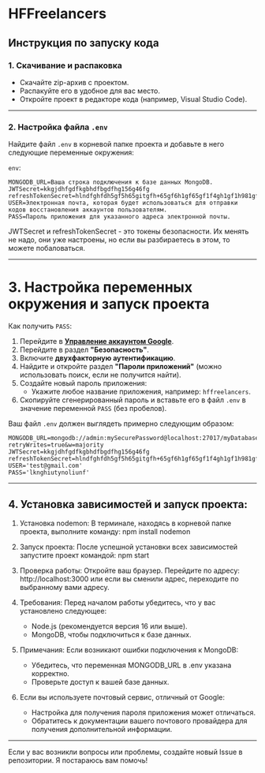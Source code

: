 # HFFreelancers

## Инструкция по запуску кода

### 1. Скачивание и распаковка
- Скачайте zip-архив с проектом.
- Распакуйте его в удобное для вас место.
- Откройте проект в редакторе кода (например, Visual Studio Code).

---

### 2. Настройка файла `.env`
Найдите файл `.env` в корневой папке проекта и добавьте в него следующие переменные окружения:

`env`:
```
MONGODB_URL=Ваша строка подключения к базе данных MongoDB.
JWTSecret=kkgjdhfgdfkgbhdfbgdfhg156g46fg
refreshTokenSecret=hlndfghfdh5gf5h65gitgfh+65gf6h1gf65gf1f4gh1gf1h981gf91gf98h1gf98h1g56fg6h1fg
USER=Электронная почта, которая будет использоваться для отправки кодов восстановления аккаунтов пользователям.
PASS=Пароль приложения для указанного адреса электронной почты.
```
JWTSecret и refreshTokenSecret - это токены безопасности. Их менять не надо, они уже настроены, но если вы разбираетесь в этом, то можете побаловаться.

---

# 3. Настройка переменных окружения и запуск проекта

Как получить `PASS`:

1. Перейдите в **[Управление аккаунтом Google](https://myaccount.google.com/)**.
2. Перейдите в раздел **"Безопасность"**.
3. Включите **двухфакторную аутентификацию**.
4. Найдите и откройте раздел **"Пароли приложений"** (можно использовать поиск, если не получится найти).
5. Создайте новый пароль приложения:
    - Укажите любое название приложения, например: `hffreelancers`.
6. Скопируйте сгенерированный пароль и вставьте его в файл `.env` в значение переменной `PASS` (без пробелов).

Ваш файл `.env` должен выглядеть примерно следующим образом:
```
MONGODB_URL=mongodb://admin:mySecurePassword@localhost:27017/myDatabase?retryWrites=true&w=majority
JWTSecret=kkgjdhfgdfkgbhdfbgdfhg156g46fg
refreshTokenSecret=hlndfghfdh5gf5h65gitgfh+65gf6h1gf65gf1f4gh1gf1h981gf91gf98h1gf98h1g56fg6h1fg
USER='test@gmail.com'
PASS='lknghiutynoliunf'
```

---

## 4. Установка зависимостей и запуск проекта:

1. Установка nodemon:
В терминале, находясь в корневой папке проекта, выполните команду: npm install nodemon

2. Запуск проекта:
После успешной установки всех зависимостей запустите проект командой: npm start

3. Проверка работы:
Откройте ваш браузер. Перейдите по адресу: http://localhost:3000 или если вы сменили адрес, переходите по выбранному вами адресу.

4. Требования:
Перед началом работы убедитесь, что у вас установлено следующее:
    - Node.js (рекомендуется версия 16 или выше).
    - MongoDB, чтобы подключиться к базе данных.

5. Примечания:
Если возникают ошибки подключения к MongoDB:
    - Убедитесь, что переменная MONGODB_URL в .env указана корректно.
    - Проверьте доступ к вашей базе данных.

6. Если вы используете почтовый сервис, отличный от Google:
    - Настройка для получения пароля приложения может отличаться.
    - Обратитесь к документации вашего почтового провайдера для получения дополнительной информации.

---

Если у вас возникли вопросы или проблемы, создайте новый Issue в репозитории. Я постараюсь вам помочь!
